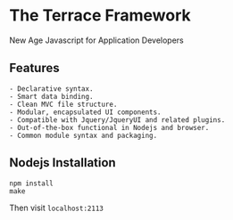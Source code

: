 # The Terrace Framework

New Age Javascript for Application Developers
 
## Features

```
- Declarative syntax.
- Smart data binding.
- Clean MVC file structure.
- Modular, encapsulated UI components.
- Compatible with Jquery/JqueryUI and related plugins.
- Out-of-the-box functional in Nodejs and browser.
- Common module syntax and packaging.
```

## Nodejs Installation

```
npm install
make
```

Then visit `localhost:2113`
